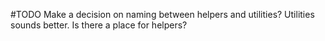 #TODO Make a decision on naming between helpers and utilities?
Utilities sounds better. Is there a place for helpers?